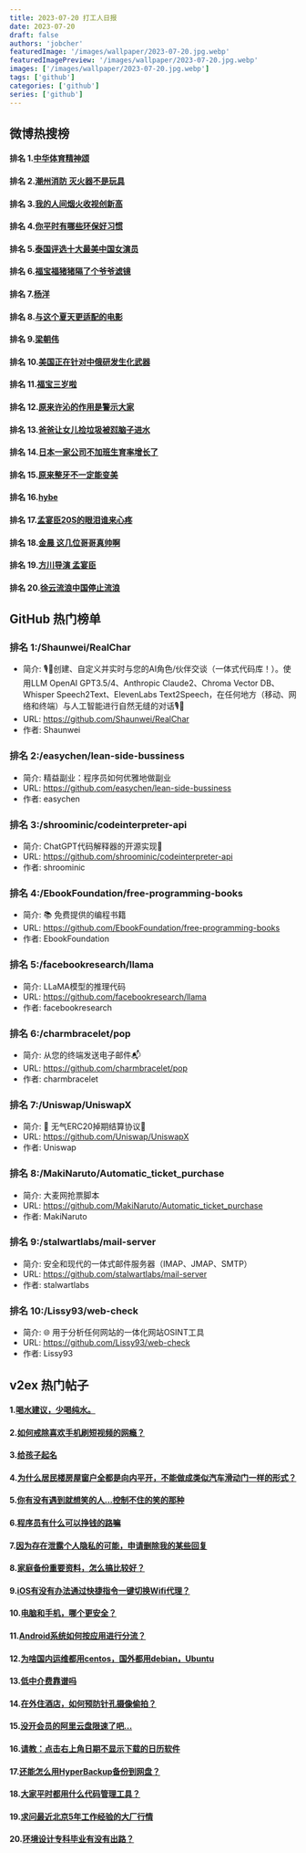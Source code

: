 ```yaml
---
title: 2023-07-20 打工人日报
date: 2023-07-20
draft: false
authors: 'jobcher'
featuredImage: '/images/wallpaper/2023-07-20.jpg.webp'
featuredImagePreview: '/images/wallpaper/2023-07-20.jpg.webp'
images: ['/images/wallpaper/2023-07-20.jpg.webp']
tags: ['github']
categories: ['github']
series: ['github']
---
```


## 微博热搜榜

#### 排名 1.[中华体育精神颂](https://s.weibo.com/weibo?q=中华体育精神颂)
#### 排名 2.[潮州消防 灭火器不是玩具](https://s.weibo.com/weibo?q=潮州消防灭火器不是玩具)
#### 排名 3.[我的人间烟火收视创新高](https://s.weibo.com/weibo?q=我的人间烟火收视创新高)
#### 排名 4.[你平时有哪些环保好习惯](https://s.weibo.com/weibo?q=你平时有哪些环保好习惯)
#### 排名 5.[泰国评选十大最美中国女演员](https://s.weibo.com/weibo?q=泰国评选十大最美中国女演员)
#### 排名 6.[福宝福猪猪隔了个爷爷滤镜](https://s.weibo.com/weibo?q=福宝福猪猪隔了个爷爷滤镜)
#### 排名 7.[杨洋](https://s.weibo.com/weibo?q=杨洋)
#### 排名 8.[与这个夏天更适配的电影](https://s.weibo.com/weibo?q=与这个夏天更适配的电影)
#### 排名 9.[梁朝伟](https://s.weibo.com/weibo?q=梁朝伟)
#### 排名 10.[美国正在针对中俄研发生化武器](https://s.weibo.com/weibo?q=美国正在针对中俄研发生化武器)
#### 排名 11.[福宝三岁啦](https://s.weibo.com/weibo?q=福宝三岁啦)
#### 排名 12.[原来许沁的作用是警示大家](https://s.weibo.com/weibo?q=原来许沁的作用是警示大家)
#### 排名 13.[爸爸让女儿捡垃圾被怼脑子进水](https://s.weibo.com/weibo?q=爸爸让女儿捡垃圾被怼脑子进水)
#### 排名 14.[日本一家公司不加班生育率增长了](https://s.weibo.com/weibo?q=日本一家公司不加班生育率增长了)
#### 排名 15.[原来整牙不一定能变美](https://s.weibo.com/weibo?q=原来整牙不一定能变美)
#### 排名 16.[hybe](https://s.weibo.com/weibo?q=hybe)
#### 排名 17.[孟宴臣20S的眼泪谁来心疼](https://s.weibo.com/weibo?q=孟宴臣20S的眼泪谁来心疼)
#### 排名 18.[金晨 这几位哥哥真帅啊](https://s.weibo.com/weibo?q=金晨这几位哥哥真帅啊)
#### 排名 19.[方川导演 孟宴臣](https://s.weibo.com/weibo?q=方川导演孟宴臣)
#### 排名 20.[徐云流浪中国停止流浪](https://s.weibo.com/weibo?q=徐云流浪中国停止流浪)
## GitHub 热门榜单

### 排名 1:/Shaunwei/RealChar
- 简介: 🎙️🤖创建、自定义并实时与您的AI角色/伙伴交谈（一体式代码库！）。使用LLM OpenAI GPT3.5/4、Anthropic Claude2、Chroma Vector DB、Whisper Speech2Text、ElevenLabs Text2Speech，在任何地方（移动、网络和终端）与人工智能进行自然无缝的对话🎙️🤖
- URL: https://github.com/Shaunwei/RealChar
- 作者: Shaunwei 

### 排名 2:/easychen/lean-side-bussiness
- 简介: 精益副业：程序员如何优雅地做副业
- URL: https://github.com/easychen/lean-side-bussiness
- 作者: easychen 

### 排名 3:/shroominic/codeinterpreter-api
- 简介: ChatGPT代码解释器的开源实现👾
- URL: https://github.com/shroominic/codeinterpreter-api
- 作者: shroominic 

### 排名 4:/EbookFoundation/free-programming-books
- 简介: 📚 免费提供的编程书籍
- URL: https://github.com/EbookFoundation/free-programming-books
- 作者: EbookFoundation 

### 排名 5:/facebookresearch/llama
- 简介: LLaMA模型的推理代码
- URL: https://github.com/facebookresearch/llama
- 作者: facebookresearch 

### 排名 6:/charmbracelet/pop
- 简介: 从您的终端发送电子邮件📬
- URL: https://github.com/charmbracelet/pop
- 作者: charmbracelet 

### 排名 7:/Uniswap/UniswapX
- 简介: 🦄 无气ERC20掉期结算协议🦄
- URL: https://github.com/Uniswap/UniswapX
- 作者: Uniswap 

### 排名 8:/MakiNaruto/Automatic_ticket_purchase
- 简介: 大麦网抢票脚本
- URL: https://github.com/MakiNaruto/Automatic_ticket_purchase
- 作者: MakiNaruto 

### 排名 9:/stalwartlabs/mail-server
- 简介: 安全和现代的一体式邮件服务器（IMAP、JMAP、SMTP）
- URL: https://github.com/stalwartlabs/mail-server
- 作者: stalwartlabs 

### 排名 10:/Lissy93/web-check
- 简介: 🌐 用于分析任何网站的一体化网站OSINT工具
- URL: https://github.com/Lissy93/web-check
- 作者: Lissy93 

## v2ex 热门帖子

#### 1.[喝水建议，少喝纯水。](https://www.v2ex.com/t/958168#reply39)
#### 2.[如何戒除喜欢手机刷短视频的网瘾？](https://www.v2ex.com/t/958161#reply36)
#### 3.[给孩子起名](https://www.v2ex.com/t/958173#reply24)
#### 4.[为什么居民楼房屋窗户全都是向内平开，不能做成类似汽车滑动门一样的形式？](https://www.v2ex.com/t/958163#reply14)
#### 5.[你有没有遇到就想笑的人…控制不住的笑的那种](https://www.v2ex.com/t/958166#reply14)
#### 6.[程序员有什么可以挣钱的路嘛](https://www.v2ex.com/t/958169#reply13)
#### 7.[因为存在泄露个人隐私的可能，申请删除我的某些回复](https://www.v2ex.com/t/958164#reply9)
#### 8.[家庭备份重要资料，怎么搞比较好？](https://www.v2ex.com/t/958171#reply8)
#### 9.[iOS有没有办法通过快捷指令一键切换Wifi代理？](https://www.v2ex.com/t/958170#reply7)
#### 10.[电脑和手机，哪个更安全？](https://www.v2ex.com/t/958172#reply7)
#### 11.[Android系统如何按应用进行分流？](https://www.v2ex.com/t/958159#reply6)
#### 12.[为啥国内运维都用centos，国外都用debian，Ubuntu](https://www.v2ex.com/t/958165#reply6)
#### 13.[低中介费靠谱吗](https://www.v2ex.com/t/958174#reply4)
#### 14.[在外住酒店，如何预防针孔摄像偷拍？](https://www.v2ex.com/t/958160#reply3)
#### 15.[没开会员的阿里云盘限速了吧...](https://www.v2ex.com/t/958178#reply3)
#### 16.[请教：点击右上角日期不显示下载的日历软件](https://www.v2ex.com/t/958181#reply3)
#### 17.[还能怎么用HyperBackup备份到网盘？](https://www.v2ex.com/t/958177#reply2)
#### 18.[大家平时都用什么代码管理工具？](https://www.v2ex.com/t/958183#reply2)
#### 19.[求问最近北京5年工作经验的大厂行情](https://www.v2ex.com/t/958175#reply1)
#### 20.[环境设计专科毕业有没有出路？](https://www.v2ex.com/t/958182#reply1)
